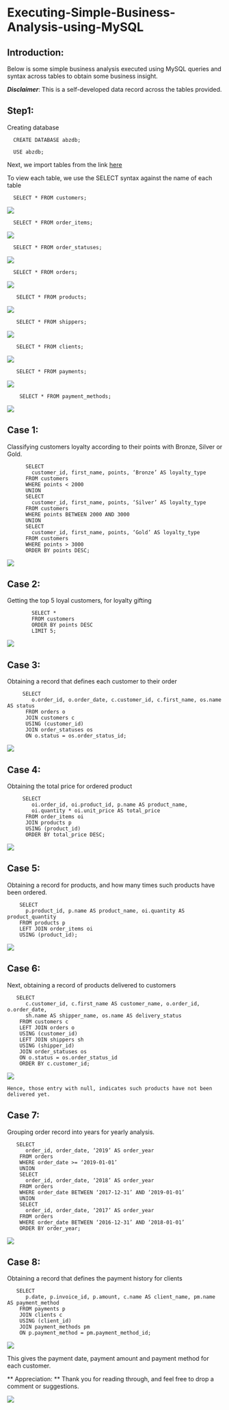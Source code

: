 # Executing-Simple-Business-Analysis-using-MySQL

## Introduction:
  Below is some simple business analysis executed using MySQL queries and syntax across tables to obtain some business insight.
  
 **_Disclaimer_**: This is a self-developed data record across the tables provided.

## Step1:
   Creating database
		
      CREATE DATABASE abzdb;
		
      USE abzdb;
  
  Next, we import tables from the link [here](ChisomProject2Tables.zip)
  
  To view each table, we use the SELECT syntax against the name of each table
  
      SELECT * FROM customers;
      
   ![](IMAGE01N.jpg)
      
      SELECT * FROM order_items;
      
   ![](IMAGE02N.jpg)
        
      SELECT * FROM order_statuses;
      
   ![](IMAGE03N.jpg)
      
      SELECT * FROM orders;
      
   ![](IMAGE04N.jpg)
        
       SELECT * FROM products;
   ![](IMAGE05N.jpg)
        
       SELECT * FROM shippers; 
   ![](IMAGE06N.jpg)
       
       SELECT * FROM clients;
   ![](IMAGE07N.jpg)
        
       SELECT * FROM payments;
   ![](IMAGE08N.jpg)
        
        SELECT * FROM payment_methods;
   ![](IMAGE09N.jpg)
          

## Case 1:

  Classifying customers loyalty according to their points with Bronze, Silver or Gold.
  
          SELECT 
            customer_id, first_name, points, ‘Bronze’ AS loyalty_type
          FROM customers
          WHERE points < 2000
          UNION
          SELECT 
            customer_id, first_name, points, ‘Silver’ AS loyalty_type
          FROM customers
          WHERE points BETWEEN 2000 AND 3000
          UNION
          SELECT 
            customer_id, first_name, points, ‘Gold’ AS loyalty_type
          FROM customers
          WHERE points > 3000
          ORDER BY points DESC;

   ![](IMAGE10N.jpg)
        

## Case 2:

  Getting the top 5 loyal customers, for loyalty gifting 
  
            SELECT *
            FROM customers
            ORDER BY points DESC
            LIMIT 5;

   ![](IMAGE11N.jpg)
        
## Case 3:

  Obtaining a record that defines each customer to their order
 
         SELECT
            o.order_id, o.order_date, c.customer_id, c.first_name, os.name AS status
          FROM orders o
          JOIN customers c
          USING (customer_id)
          JOIN order_statuses os
          ON o.status = os.order_status_id;

   ![](IMAGE12N.jpg)
          
## Case 4:

  Obtaining the total price for ordered product
 
         SELECT 
            oi.order_id, oi.product_id, p.name AS product_name, 
            oi.quantity * oi.unit_price AS total_price
          FROM order_items oi
          JOIN products p 
          USING (product_id)
          ORDER BY total_price DESC;

 ![](IMAGE13N.jpg)
    
## Case 5:

  Obtaining a record for products, and how many times such products have been ordered.

        SELECT 
          p.product_id, p.name AS product_name, oi.quantity AS product_quantity
        FROM products p
        LEFT JOIN order_items oi
        USING (product_id);

  ![](IMAGE14N.jpg)
   
## Case 6:

  Next, obtaining a record of products delivered to customers
 
       SELECT
          c.customer_id, c.first_name AS customer_name, o.order_id, o.order_date, 
          sh.name AS shipper_name, os.name AS delivery_status
        FROM customers c
        LEFT JOIN orders o
        USING (customer_id)
        LEFT JOIN shippers sh
        USING (shipper_id)
        JOIN order_statuses os
        ON o.status = os.order_status_id
        ORDER BY c.customer_id;

   ![](IMAGE15N.jpg)
         
    Hence, those entry with null, indicates such products have not been delivered yet.
    
  
## Case 7:

  Grouping order record into years for yearly analysis.
 
       SELECT 
          order_id, order_date, ‘2019’ AS order_year
        FROM orders
        WHERE order_date >= ‘2019-01-01’
        UNION
        SELECT 
          order_id, order_date, ‘2018’ AS order_year
        FROM orders
        WHERE order_date BETWEEN ‘2017-12-31’ AND ‘2019-01-01’
        UNION
        SELECT 
          order_id, order_date, ‘2017’ AS order_year
        FROM orders
        WHERE order_date BETWEEN ‘2016-12-31’ AND ‘2018-01-01’
        ORDER BY order_year;
  
  ![](IMAGE16N.jpg)
       
## Case 8:

  Obtaining a record that defines the payment history for clients
      
       SELECT 
          p.date, p.invoice_id, p.amount, c.name AS client_name, pm.name AS payment_method
        FROM payments p
        JOIN clients c
        USING (client_id)
        JOIN payment_methods pm
        ON p.payment_method = pm.payment_method_id;

  ![](IMAGE17N.jpg)
       
   This gives the payment date, payment amount and payment method for each customer.
   
  ** Appreciation: **
  Thank you for reading through, and feel free to drop a comment or suggestions.
  
  ![](thank-you-message.jpeg)




 


